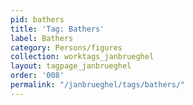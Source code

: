 ```yaml
---
pid: bathers
title: 'Tag: Bathers'
label: Bathers
category: Persons/figures
collection: worktags_janbrueghel
layout: tagpage_janbrueghel
order: '008'
permalink: "/janbrueghel/tags/bathers/"
---
```

